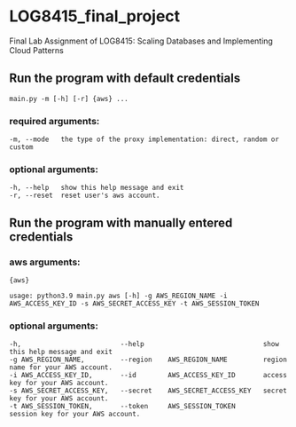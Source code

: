 # LOG8415_final_project
Final Lab Assignment of LOG8415: Scaling Databases and Implementing Cloud Patterns

## Run the program with default credentials

    main.py -m [-h] [-r] {aws} ...

### required arguments:
    -m, --mode   the type of the proxy implementation: direct, random or custom

### optional arguments:

    -h, --help   show this help message and exit
    -r, --reset  reset user's aws account.

## Run the program with manually entered credentials

### aws arguments:

    {aws}
    
    usage: python3.9 main.py aws [-h] -g AWS_REGION_NAME -i AWS_ACCESS_KEY_ID -s AWS_SECRET_ACCESS_KEY -t AWS_SESSION_TOKEN

### optional arguments:

    -h,                         --help                              show this help message and exit
    -g AWS_REGION_NAME,         --region    AWS_REGION_NAME         region name for your AWS account.
    -i AWS_ACCESS_KEY_ID,       --id        AWS_ACCESS_KEY_ID       access key for your AWS account.
    -s AWS_SECRET_ACCESS_KEY,   --secret    AWS_SECRET_ACCESS_KEY   secret key for your AWS account.
    -t AWS_SESSION_TOKEN,       --token     AWS_SESSION_TOKEN       session key for your AWS account.
